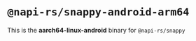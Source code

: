 # `@napi-rs/snappy-android-arm64`

This is the **aarch64-linux-android** binary for `@napi-rs/snappy`
